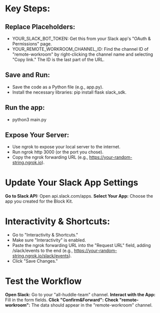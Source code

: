 # Key Steps:

## Replace Placeholders:
- YOUR_SLACK_BOT_TOKEN: Get this from your Slack app's "OAuth & Permissions" page.
- YOUR_REMOTE_WORKROOM_CHANNEL_ID: Find the channel ID of "remote-workroom" by right-clicking the channel name and selecting "Copy link." The ID is the last part of the URL.

## Save and Run:
- Save the code as a Python file (e.g., app.py).
- Install the necessary libraries: pip install flask slack_sdk.

## Run the app: 
- python3 main.py

## Expose Your Server:
- Use ngrok to expose your local server to the internet.
- Run ngrok http 3000 (or the port you chose).
- Copy the ngrok forwarding URL (e.g., https://your-random-string.ngrok.io).


# Update Your Slack App Settings

**Go to Slack API:** Open api.slack.com/apps.
**Select Your App:** Choose the app you created for the Block Kit.

# Interactivity & Shortcuts:
- Go to "Interactivity & Shortcuts."
- Make sure "Interactivity" is enabled.
- Paste the ngrok forwarding URL into the "Request URL" field, adding /slack/events to the end (e.g., https://your-random-string.ngrok.io/slack/events).
- Click "Save Changes."

# Test the Workflow

**Open Slack:** Go to your "all-huddle-team" channel.
**Interact with the App:** Fill in the form fields.
**Click "Confirm&Forward":**
**Check "remote-workroom":** The data should appear in the "remote-workroom" channel.